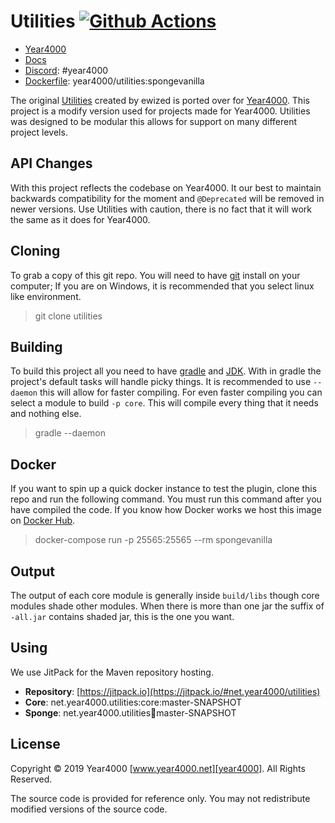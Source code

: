# Utilities [![Github Actions](https://github.com/Year4000/Utilities/workflows/Build/badge.svg)](https://github.com/Year4000/Utilities)

- [Year4000][year4000]
- [Docs](https://ewized.github.io/y4k-utilities/)
- [Discord](https://discord.gg/ySj69qR): #year4000
- [Dockerfile](https://github.com/Year4000/Utilities/blob/master/Dockerfile): year4000/utilities:spongevanilla

The original [Utilities] created by ewized is ported over for [Year4000].
This project is a modify version used for projects made for Year4000.
Utilities was designed to be modular this allows for support on many different project levels.

## API Changes

With this project reflects the codebase on Year4000.
It our best to maintain backwards compatibility for the moment and `@Deprecated` will be removed in newer versions.
Use Utilities with caution, there is no fact that it will work the same as it does for Year4000.

## Cloning

To grab a copy of this git repo.
You will need to have [git] install on your computer;
If you are on Windows, it is recommended that you select linux like environment.

> git clone <URL> utilities

## Building

To build this project all you need to have [gradle] and [JDK].
With in gradle the project's default tasks will handle picky things.
It is recommended to use `--daemon` this will allow for faster compiling.
For even faster compiling you can select a module to build `-p core`.
This will compile every thing that it needs and nothing else.

> gradle --daemon

## Docker

If you want to spin up a quick docker instance to test the plugin, clone this repo and run the following command.
You must run this command after you have compiled the code.
If you know how Docker works we host this image on [Docker Hub](https://hub.docker.com/r/year4000/utilities/).

> docker-compose run -p 25565:25565 --rm spongevanilla

## Output

The output of each core module is generally inside `build/libs` though core modules shade other modules.
When there is more than one jar the suffix of `-all.jar` contains shaded jar, this is the one you want.

## Using

We use JitPack for the Maven repository hosting.

- **Repository**: [https://jitpack.io](https://jitpack.io/#net.year4000/utilities)
- **Core**: net.year4000.utilities:core:master-SNAPSHOT
- **Sponge**: net.year4000.utilities:sponge:master-SNAPSHOT

## License

Copyright &copy; 2019 Year4000 [www.year4000.net][year4000]. All Rights Reserved.

The source code is provided for reference only.
You may not redistribute modified versions of the source code.

[utilities]: https://github.com/ewized/utilities/
[year4000]: https://www.year4000.net/
[gradle]: http://gradle.org/gradle-download/
[jdk]: http://www.oracle.com/technetwork/java/javase/downloads/index.html
[git]: https://git-scm.com/download
